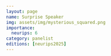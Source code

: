 ```yaml
---
layout: page
name: Surprise Speaker
img: assets/img/mysterious_squared.png
importance:
  neurips: 6
category: panelist
editions: [neurips2025]
---
```

